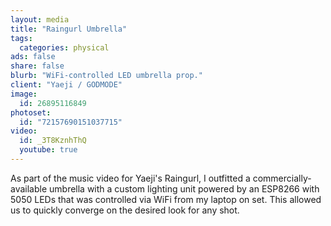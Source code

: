 ```yaml
---
layout: media
title: "Raingurl Umbrella"
tags:
  categories: physical
ads: false
share: false
blurb: "WiFi-controlled LED umbrella prop."
client: "Yaeji / GODMODE"
image:
  id: 26895116849
photoset:
  id: "72157690151037715"
video:
  id: _3T8KznhThQ
  youtube: true
---
```


As part of the music video for Yaeji's Raingurl, I outfitted a commercially-available umbrella with a custom lighting unit powered by an ESP8266 with 5050 LEDs that was controlled via WiFi from my laptop on set. This allowed us to quickly converge on the desired look for any shot.